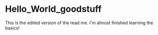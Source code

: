 # Hello_World_goodstuff

This is the edited version of the read me. I'm almost finished learning the basics!
